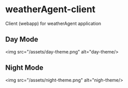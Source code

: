 # weatherAgent-client
Client (webapp) for weatherAgent application

## Day Mode
<img src="/assets/day-theme.png" alt="day-theme/>

## Night Mode
<img src="/assets/night-theme.png" alt="nigh-theme/>
